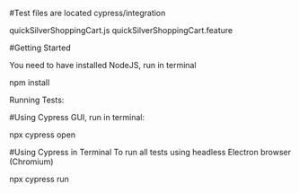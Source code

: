 #Test files are located cypress/integration

quickSilverShoppingCart.js
quickSilverShoppingCart.feature

#Getting Started

You need to have installed NodeJS, run in terminal

npm install

Running Tests:

#Using Cypress GUI, run in terminal:

npx cypress open

#Using Cypress in Terminal To run all tests using headless Electron browser (Chromium)

npx cypress run
